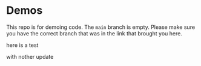 # Demos

This repo is for demoing code. The `main` branch is empty. Please make sure you have the correct branch that was in the link that brought you here.

here is a test

with nother update
